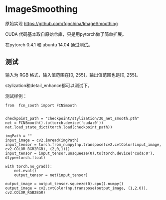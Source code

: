 # ImageSmoothing

原始实现 https://github.com/fqnchina/ImageSmoothing

CUDA 代码基本取自原始仓库，只是用pytorch做了简单扩展。

在pytorch 0.4.1 和 ubuntu 14.04 通过测试。

## 测试
输入为 RGB 格式，输入值范围在[0, 255]，输出值范围也是[0, 255]。

stylization和detail_enhance都可以测试下。 

测试样例：
```python2
from  fcn_sooth import FCNSmooth


checkpoint_path = "checkpoint/stylization/30_net_smooth.pth"
net = FCNSmooth().to(torch.device('cuda:0'))
net.load_state_dict(torch.load(checkpoint_path))

imgPath = ""
input_image = cv2.imread(imgPath)
input_tensor = torch.from_numpy(np.transpose(cv2.cvtColor(input_image, cv2.COLOR_BGR2RGB), (2,0,1)))
input_tensor = input_tensor.unsqueeze(0).to(torch.device('cuda:0'), dtype=torch.float)

with torch.no_grad():
    net.eval()
    output_tensor = net(input_tensor)

output_image = output_tensor.squeeze(0).cpu().numpy()
output_image = cv2.cvtColor(np.transpose(output_image, (1,2,0)), cv2.COLOR_RGB2BGR)
```